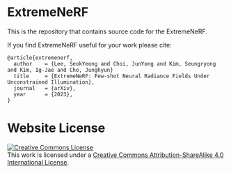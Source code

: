 # ExtremeNeRF

This is the repository that contains source code for the ExtremeNeRF.

If you find ExtremeNeRF useful for your work please cite:
```
@article{extremenerf,
  author    = {Lee, SeokYeong and Choi, JunYong and Kim, Seungryong and Kim, Ig-Jae and Cho, Junghyun}
  title     = {ExtremeNeRF: Few-shot Neural Radiance Fields Under Unconstrained Illumination},
  journal   = {arXiv},
  year      = {2023},
}
```

# Website License
<a rel="license" href="http://creativecommons.org/licenses/by-sa/4.0/"><img alt="Creative Commons License" style="border-width:0" src="https://i.creativecommons.org/l/by-sa/4.0/88x31.png" /></a><br />This work is licensed under a <a rel="license" href="http://creativecommons.org/licenses/by-sa/4.0/">Creative Commons Attribution-ShareAlike 4.0 International License</a>.
